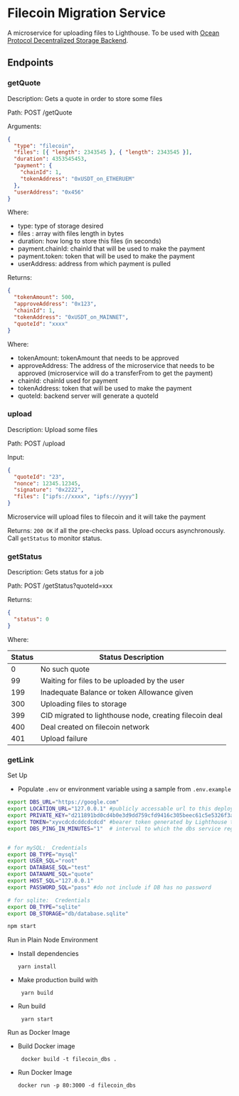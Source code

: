 # Filecoin Migration Service

A microservice for uploading files to Lighthouse. To be used with
[Ocean Protocol Decentralized Storage Backend](https://github.com/oceanprotocol/decentralized_storage_backend).

## Endpoints

### getQuote

Description: Gets a quote in order to store some files

Path: POST /getQuote

Arguments:

```json
{
  "type": "filecoin",
  "files": [{ "length": 2343545 }, { "length": 2343545 }],
  "duration": 4353545453,
  "payment": {
    "chainId": 1,
    "tokenAddress": "0xUSDT_on_ETHERUEM"
  },
  "userAddress": "0x456"
}
```

Where:

- type: type of storage desired
- files : array with files length in bytes
- duration: how long to store this files (in seconds)
- payment.chainId: chainId that will be used to make the payment
- payment.token: token that will be used to make the payment
- userAddress: address from which payment is pulled

Returns:

```json
{
  "tokenAmount": 500,
  "approveAddress": "0x123",
  "chainId": 1,
  "tokenAddress": "0xUSDT_on_MAINNET",
  "quoteId": "xxxx"
}
```

Where:

- tokenAmount: tokenAmount that needs to be approved
- approveAddress: The address of the microservice that needs to be approved (microservice will do a transferFrom to get the payment)
- chainId: chainId used for payment
- tokenAddress: token that will be used to make the payment
- quoteId: backend server will generate a quoteId

### upload

Description: Upload some files

Path: POST /upload

Input:

```json
{
  "quoteId": "23",
  "nonce": 12345.12345,
  "signature": "0x2222",
  "files": ["ipfs://xxxx", "ipfs://yyyy"]
}
```

Microservice will upload files to filecoin and it will take the payment

Returns: `200 OK` if all the pre-checks pass. Upload occurs asynchronously.
Call `getStatus` to monitor status.

### getStatus

Description: Gets status for a job

Path: POST /getStatus?quoteId=xxx

Returns:

```json
{
  "status": 0
}
```

Where:

| Status | Status Description                                      |
| ------ | ------------------------------------------------------- |
| 0      | No such quote                                           |
| 99     | Waiting for files to be uploaded by the user            |
| 199    | Inadequate Balance or token Allowance given             |
| 300    | Uploading files to storage                              |
| 399    | CID migrated to lighthouse node, creating filecoin deal |
| 400    | Deal created on filecoin network                        |
| 401    | Upload failure                                          |

### getLink

Set Up

- Populate `.env` or environment variable using a sample from `.env.example`

```bash
export DBS_URL="https://google.com"
export LOCATION_URL="127.0.0.1" #publicly accessable url to this deployed instance or server
export PRIVATE_KEY="d211891bd0cd4b0e3d9dd759cfd9416c305beec61c5e5326f3a533a49de6e607" #privateKey of Approved vendor's Address
export TOKEN="xyvcdcdcddcdcdcd" #bearer token generated by Lighthouse to vendor
export DBS_PING_IN_MINUTES="1"  # interval to which the dbs service registers


# for mySQL:  Credentials
export DB_TYPE="mysql"
export USER_SQL="root"
export DATABASE_SQL="test"
export DATANAME_SQL="quote"
export HOST_SQL="127.0.0.1"
export PASSWORD_SQL="pass" #do not include if DB has no password

# for sqlite:  Credentials
export DB_TYPE="sqlite"
export DB_STORAGE="db/database.sqlite"

npm start
```

Run in Plain Node Environment

- Install dependencies

  `yarn install`

- Make production build with

  ` yarn build`

- Run build

  ` yarn start`

Run as Docker Image

- Build Docker image

  ` docker build -t filecoin_dbs .`

- Run Docker Image

  `docker run -p 80:3000 -d filecoin_dbs`
